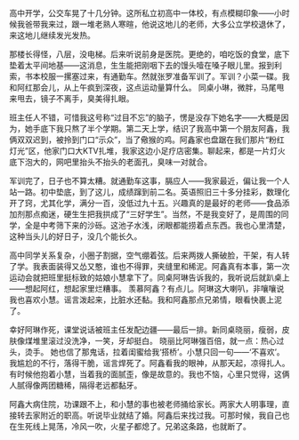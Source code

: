 高中开学，公交车晃了十几分钟。这所私立初高中一体校，有点模糊印象——小时候我爸带我来过，跟一堆老熟人寒暄，他说这地儿的老师，大多公立学校退休了，来这地儿继续发光发热。

那楼长得怪，八层，没电梯。后来听说前身是医院。更绝的，咱吃饭的食堂，底下垫着太平间地基——这消息，生生能把刚咽下去的馒头噎在嗓子眼儿里。报到利索，书本校服一摞塞过来，有通勤车。然就张罗准备军训了。军训？小菜一碟。我和阿红那会儿，从上午疯到深夜，这点运动量算什么。 同桌小琳，微胖，马尾甩来甩去，镜子不离手，臭美得扎眼。

班主任人不错，可惜我这号称“过目不忘”的脑子，愣是没存下她名字——大概是因为，她手底下我只熬了半个学期。第二天上学，结识了我高中第一个朋友阿鑫，我俩双双迟到，被拎到门口“示众”，当了儆猴的鸡。阿鑫家也盘踞在我们那片“粉红灯光”区，他家门口大KTV扎堆，我家这边小足疗店密集。聊起来，都是一片灯火底下泡大的，网吧里抬头不抬头的老面孔，臭味一对就合。

军训完了，日子也不算太糟。就通勤车这事，膈应人——我家最近，偏让我一个人站一路。初中垫底，到了这儿，成绩蹿到前二名。英语照旧三十多分挂彩，数理化开了窍，尤其化学，满分一百，没低过九十五。兴趣真的是最好的老师——食品添加剂那点痴迷，硬生生把我拱成了“三好学生”。当然，不是我变好了，是周围的同学，全是中考筛下来的沙砾。这池子水浅，闭眼都能捞着点东西。我也心里清楚，这种当头儿的好日子，没几个能长久。

高中同学关系复杂，小圈子割据，空气绷着弦。后来两拨人撕破脸，干架，有人转了学。我表面装得又怂又憨，谁也不得罪，夹缝里和稀泥。阿鑫真有本事，第一次运动会就把班里挺标致的姑娘小慧拿下了。同桌阿琳告诉我的，我听说后就趴桌上——想起阿红，想起家里烂糟事。 羡慕阿鑫？有点儿。阿琳这大喇叭，非嚷嚷说我也喜欢小慧。谣言泼起来，比脏水还黏。我和阿鑫那点兄弟情，眼看快裹上泥了。 

幸好阿琳作死，课堂说话被班主任发配边疆——最后一排。新同桌晓丽，瘦弱，皮肤像煤堆里滚过没洗净，一笑，牙却挺白。 晓丽比阿琳强百倍，就一点：热心过头，烫手。 她也信了那鬼话，拉着闺蜜给我‘搭桥’。小慧只回一句——‘不喜欢’。我尴尬的不行，落得干脆，谣言焊死了。阿鑫看我的眼神，从那天起，凉得扎人。有时候他抱着小慧，当着我的面腻歪，像是故意的。我也不恼，心里只觉得，这俩人腻得像两团糖稀，隔得老远都黏牙。

阿鑫大病住院，功课跟不上，和小慧的事也被老师捅给家长。两家大人明事理，直接转去家附近的职高。听说毕业就结了婚。阿鑫后来找过我。可那时候，我自己也在生死线上晃荡，冷风一吹，火星子都熄了。兄弟这条路，也就断了。